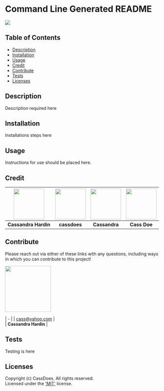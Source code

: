 # Command Line Generated README
  [<img src="https://img.shields.io/badge/License-MIT-yellow.svg"/>](https://choosealicense.com/licenses/mit/)

  ## Table of Contents
  - [Description](#description)
  - [Installation](#installation)
  - [Usage](#usage)
  - [Credit](#credit)
  - [Contribute](#contribute)
  - [Tests](#tests)
  - [Licenses](#licenses)

  ## Description
  Description required here

  ## Installation
  Installations steps here

  ## Usage
  Instructions for use should be placed here.

  
  ## Credit  
  [<img src="https://github.com/cassdoes.png?" width="100"/>](https://github.com/cassdoes) | [<img src="https://github.com/cassdoes.png?" width="100"/>](https://github.com/cassdoes) | [<img src="https://github.com/cassdoes.png?" width="100"/>](https://github.com/cassdoes) | [<img src="https://github.com/cassdoes.png?" width="100"/>](https://github.com/cassdoes) | 
  :----: | :----: | :----: | :----: | 
  **Cassandra Hardin** | **cassdoes** | **Cassandra** | **Cass Doe** | 
  

  ## Contribute 
  Please reach out via either of these links with any questions, including ways in which
  you can contribute to this project!

  [<img src="https://github.com/CassDoes.png?" width="150"/>](https://github.com/CassDoes)  
  
  | *-* |
  | cass@yahoo.com |  
  | **Cassandra Hardin** |

  ## Tests
  Testing is here

  ## Licenses
  Copyright (c) CassDoes. All rights reserved.  
  Licensed under the ['MIT'](https://choosealicense.com/licenses/mit/) license.
